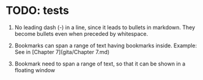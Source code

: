 # TODO: tests

1. No leading dash (-) in a line, since it leads to bullets in markdown. They become bullets even when preceded by whitespace.

1. Bookmarks can span a range of text having bookmarks inside. Example: See <a name='bhakti_a_defn'> in [Chapter 7](gita/Chapter 7.md)

1. Bookmark need to span a range of text, so that it can be shown in a floating window
